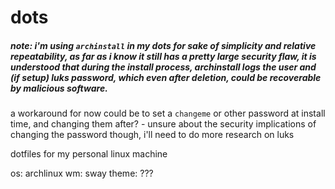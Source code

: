 # dots

##### note: i'm using `archinstall` in my dots for sake of simplicity and relative repeatability, as far as i know it still has a pretty large security flaw, it is understood that during the install process, archinstall logs the user and (if setup) luks password, which even after deletion, could be recoverable by malicious software.

a workaround for now could be to set a `changeme` or other password at install time, and changing them after? - unsure about the security implications of changing the password though, i'll need to do more research on luks

dotfiles for my personal linux machine

os: archlinux
wm: sway
theme: ???
